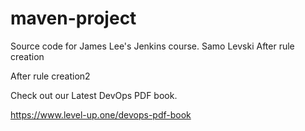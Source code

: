 # maven-project
Source code for James Lee's Jenkins course.
Samo Levski
After rule creation

After rule creation2

Check out our Latest DevOps PDF book.

https://www.level-up.one/devops-pdf-book
